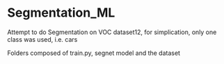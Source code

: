 # Segmentation_ML

Attempt to do Segmentation on VOC dataset12, for simplication, only one class was used, i.e. cars 

Folders composed of train.py, segnet model and the dataset 
